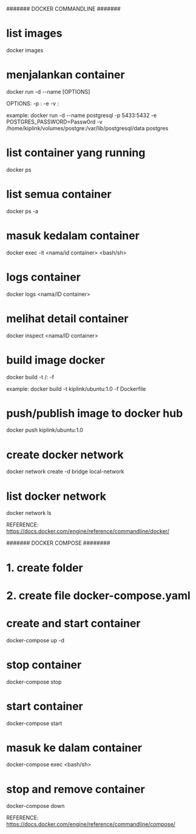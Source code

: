 ####### DOCKER COMMANDLINE #######

# list images

docker images

# menjalankan container

docker run -d --name <some name> [OPTIONS] <some image>

OPTIONS:
-p <external port>:<internal port>
-e <some environment>
-v <local path>:<container path>

example:
docker run -d --name postgresql -p 5433:5432 -e POSTGRES_PASSWORD=Passw0rd -v /home/kiplink/volumes/postgre:/var/lib/postgresql/data postgres

# list container yang running

docker ps

# list semua container

docker ps -a

# masuk kedalam container

docker exec -it <nama/id container> <bash/sh>

# logs container

docker logs <nama/ID container>

# melihat detail container

docker inspect <nama/ID container>

# build image docker

docker build -t <username>/<image name>:<version> -f <specify a Dockerfile>

example:
docker build -t kiplink/ubuntu:1.0 -f Dockerfile

# push/publish image to docker hub

docker push kiplink/ubuntu:1.0

# create docker network

docker network create -d bridge local-network

# list docker network

docker network ls

REFERENCE:
https://docs.docker.com/engine/reference/commandline/docker/

####### DOCKER COMPOSE ########

# 1. create folder

# 2. create file docker-compose.yaml

# create and start container

docker-compose up -d

# stop container

docker-compose stop

# start container

docker-compose start

# masuk ke dalam container

docker-compose exec <nama container> <bash/sh>

# stop and remove container

docker-compose down

REFERENCE:
https://docs.docker.com/engine/reference/commandline/compose/
